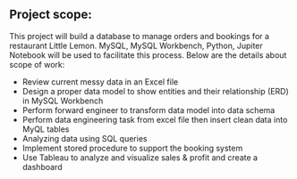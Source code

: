 ## Project scope: 
This project will build a database to manage orders and bookings for a restaurant Little Lemon.
MySQL, MySQL Workbench, Python, Jupiter Notebook will be used to facilitate this process. Below are the details about scope of work:
- Review current messy data in an Excel file
- Design a proper data model to show entities and their relationship (ERD) in MySQL Workbench
- Perform forward engineer to transform data model into data schema
- Perform data engineering task from excel file then insert clean data into MyQL tables
- Analyzing data using SQL queries
- Implement stored procedure to support the booking system
- Use Tableau to analyze and visualize sales & profit and create a dashboard

